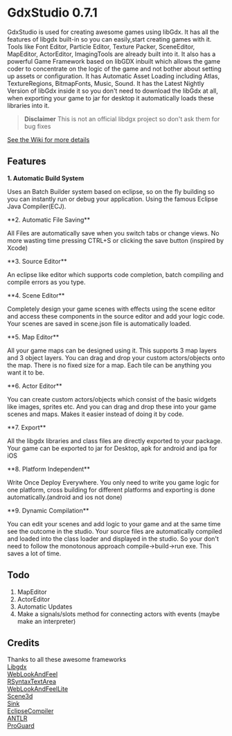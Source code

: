 GdxStudio 0.7.1
================
GdxStudio is used for creating awesome games using libGdx. It has all the features of libgdx
built-in so you can easily,start creating games with it. Tools like Font Editor, Particle Editor,
Texture Packer, SceneEditor, MapEditor, ActorEditor, ImagingTools are already built into it. 
It also has a powerful Game Framework based on libGDX inbuilt which allows the game coder 
to concentrate on the logic of the game and not bother about setting up assets or configuration. 
It has Automatic Asset Loading including Atlas, TextureRegions, BitmapFonts, Music, Sound.
It has the Latest Nightly Version of libGdx inside it so you don't need to download the libGdx at all,
when exporting your game to jar for desktop it automatically loads these libraries into it.

>**Disclaimer**  This is not an official libdgx project so don't ask them for bug fixes  

[See the Wiki for more details](https://github.com/pyros2097/GdxStudio/wiki)  

Features
---------
**1. Automatic Build System**
<p>Uses an Batch Builder system based on eclipse, so on the fly building so you can instantly
run or debug your application. Using the famous Eclipse Java Compiler(ECJ).<p>
**2. Automatic File Saving**
<p>All Files are automatically save when you switch tabs or change views. No more wasting time pressing
CTRL+S or clicking the save button (inspired by Xcode)<p>
**3. Source Editor**
<p>An eclipse like editor which supports code completion, batch compiling and compile errors as you type.<p>
**4. Scene Editor**  
<p>Completely design your game scenes with effects using the scene editor and access these components 
in the source editor and add your logic code. Your scenes are saved in scene.json file is automatically loaded.<p>
**5. Map Editor**  
<p>All your game maps can be designed using it. This supports 3 map layers and 3 object layers. 
You can drag and drop your custom actors/objects onto the map. There is no fixed size for a map. 
Each tile can be anything you want it to be.<p>
**6. Actor Editor**  
<p>You can create custom actors/objects which consist of the basic widgets like images, sprites etc.
And you can drag and drop these into your game scenes and maps. Makes it easier instead of doing it by code.<p>
**7. Export**  
<p>All the libgdx libraries and class files are directly exported to your package.
Your game can be exported to jar for Desktop, apk for android and ipa for iOS<p>
**8. Platform Independent**  
<p>Write Once Deploy Everywhere. You only need to write you game logic for one platform, cross building
for different platforms and exporting is done automatically.(android and ios not done)<p>
**9. Dynamic Compilation**  
<p>You can edit your scenes and add logic to your game and at the same time see the outcome in the studio.
Your source files are automatically compiled and loaded into the class loader and displayed in the studio.
So your don't need to follow the monotonous approach compile->build->run exe. This saves a lot of time.<p>
					  	  					  	  					  	
Todo
-----
1. MapEditor
2. ActorEditor
3. Automatic Updates
4. Make a signals/slots method for connecting actors with events (maybe make an interpreter)

Credits
--------
Thanks to all these awesome frameworks  
[Libgdx](http://libgdx.badlogicgames.com)  
[WebLookAndFeel](http://weblookandfeel.com)  
[RSyntaxTextArea](http://fifesoft.com/rsyntaxtextarea)  
[WebLookAndFeelLite](https://github.com/pyros2097/WebLookAndFeelLite)  
[Scene3d](https://github.com/pyros2097/Scene3d)  
[Sink](https://github.com/pyros2097/Sink)  
[EclipseCompiler](http://download.eclipse.org/eclipse/downloads/)  
[ANTLR](http://www.antlr.org/)  
[ProGuard](http://proguard.sourceforge.net)  
		